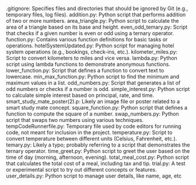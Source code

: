 .gitignore: Specifies files and directories that should be ignored by Git (e.g., temporary files, log files).
addition.py: Python script that performs addition of two or more numbers.
area_triangle.py: Python script to calculate the area of a triangle based on its base and height.
even_odd_temary.py: Script that checks if a given number is even or odd using a ternary operator.
function.py: Contains various function definitions for basic tasks or operations.
hotelSystemUpdated.py: Python script for managing hotel system operations (e.g., bookings, check-ins, etc.).
kilometer_miles.py: Script to convert kilometers to miles and vice versa.
lambda.py: Python script using lambda functions to demonstrate anonymous functions.
lower_function.py: Script that defines a function to convert text to lowercase.
min_max_function.py: Python script to find the minimum and maximum values in a list.
odd_numbers.py: Script that generates a list of odd numbers or checks if a number is odd.
simple_interest.py: Python script to calculate simple interest based on principal, rate, and time.
smart_study_mate_poster(2).p: Likely an image file or poster related to a smart study mate concept.
square_function.py: Python script that defines a function to compute the square of a number.
swap_numbers.py: Python script that swaps two numbers using various techniques.
tempCodeRunnerfile.py: Temporary file used by code editors for running code, not meant for inclusion in the project.
temperature.py: Script to convert temperature between different units (Celsius, Fahrenheit, etc.).
temary.py: Likely a typo; probably referring to a script that demonstrates the ternary operator.
time_greet.py: Python script to greet the user based on the time of day (morning, afternoon, evening).
total_meal_cost.py: Python script that calculates the total cost of a meal, including tax and tip.
trial.py: A test or experimental script to try out different concepts or features.
user_details.py: Python script to manage user details, like name, age, etc
